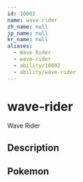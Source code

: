 ```yaml
---
id: 10002
name: wave-rider
zh_name: null
jp_name: null
kr_name: null
aliases:
  - Wave Rider
  - wave-rider
  - ability/10002
  - ability/wave-rider
---
```

# wave-rider

Wave Rider

## Description



## Pokemon



